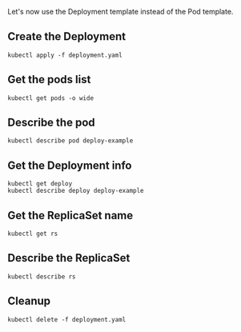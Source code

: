 Let's now use the Deployment template instead of the Pod template.

## Create the Deployment

    kubectl apply -f deployment.yaml

## Get the pods list

    kubectl get pods -o wide
    
## Describe the pod

    kubectl describe pod deploy-example

## Get the Deployment info

    kubectl get deploy
    kubectl describe deploy deploy-example

## Get the ReplicaSet name

    kubectl get rs

## Describe the ReplicaSet

    kubectl describe rs

## Cleanup

    kubectl delete -f deployment.yaml